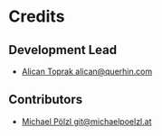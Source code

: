 # Credits

## Development Lead

- [Alican Toprak <alican@querhin.com>](mailto:alican@querhin.com)

## Contributors

- [Michael Pölzl <git@michaelpoelzl.at>](mailto:git@michaelpoelzl.at)
